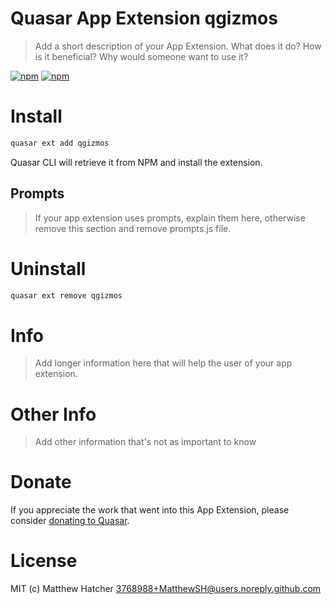 # Quasar App Extension qgizmos

> Add a short description of your App Extension. What does it do? How is it beneficial? Why would someone want to use it?

[![npm](https://img.shields.io/npm/v/quasar-app-extension-qgizmos.svg?label=quasar-app-extension-qgizmos)](https://www.npmjs.com/package/quasar-app-extension-qgizmos)
[![npm](https://img.shields.io/npm/dt/quasar-app-extension-qgizmos.svg)](https://www.npmjs.com/package/quasar-app-extension-qgizmos)

# Install
```bash
quasar ext add qgizmos
```
Quasar CLI will retrieve it from NPM and install the extension.

## Prompts

> If your app extension uses prompts, explain them here, otherwise remove this section and remove prompts.js file.

# Uninstall
```bash
quasar ext remove qgizmos
```

# Info
> Add longer information here that will help the user of your app extension.

# Other Info
> Add other information that's not as important to know

# Donate
If you appreciate the work that went into this App Extension, please consider [donating to Quasar](https://donate.quasar.dev).

# License
MIT (c) Matthew Hatcher <3768988+MatthewSH@users.noreply.github.com>
